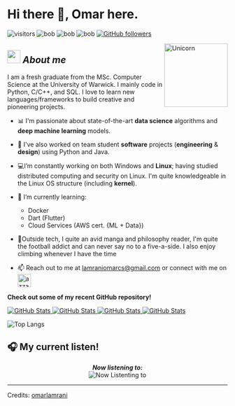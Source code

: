 # Hi there 👋, Omar here. 
![visitors](https://visitor-badge.laobi.icu/badge?page_id=omarlamrani.visitor-badge)    ![bob](https://img.shields.io/badge/Python-orange) ![bob](https://img.shields.io/badge/C++-maroon) ![bob](https://img.shields.io/badge/SQL-green) [![GitHub followers](https://img.shields.io/github/followers/omarlamrani.svg?style=social&label=Follow)](https://github.com/omarlamrani?tab=followers)
<!--
**omarlamrani/omarlamrani** is a ✨ _special_ ✨ repository because its `README.md` (this file) appears on your GitHub profile.
-->
<img align="right" width=145 px alt="Unicorn" src="https://media.giphy.com/media/2zeji2UedvZzvIZ45N/giphy.gif" />

## <img src="https://media.giphy.com/media/GFtsjaDVJnoNa/giphy.gif" width="30px">&nbsp;***About me***

I am a fresh graduate from the MSc. Computer Science at the University of Warwick. I mainly code in Python, C/C++, and SQL. I love to learn new languages/frameworks to build creative and pioneering projects. 

* 📊 I'm passionate about state-of-the-art **data science** algorithms and **deep machine learning** models.

* 💾 I've also worked on team student **software** projects (**engineering** & **design**) using Python and Java.

- 💻I’m constantly working on both Windows and **Linux**; having studied distributed computing and security on Linux. I'm quite knowledgeable in the Linux OS structure (including **kernel**).

- 🌱 I’m currently learning:
  - Docker
  - Dart (Flutter)
  - Cloud Services (AWS cert. {ML + Data})

- 🧗Outside tech, I quite an avid manga and philosophy reader, I'm quite the football addict and can never say no to a five-a-side. I also enjoy climbing whenever I have the time

- 📫 Reach out to me at <a href="lamraniomarcs@gmail.com">lamraniomarcs@gmail.com</a> or connect with me on <a href="https://www.linkedin.com/in/omar--lamrani/" target="blank"><img align="center"
         src="https://img.shields.io/badge/linkedin-%231DA1F2.svg?style=for-the-badge&logo=linkedin&logoColor=white"
         alt="azzar" height="30"/></a>

__Check out some of my recent GitHub repository!__ 

<div>
  <p>
    <a href="https://github.com/omarlamrani/diffusion_3d_voxel_models">
      <img src="https://github-readme-stats.vercel.app/api/pin/?username=omarlamrani&repo=diffusion_3d_voxel_models" alt="GitHub Stats" />
    </a>
    <a href="https://github.com/omarlamrani/py_deep_q_learning">
      <img src="https://github-readme-stats.vercel.app/api/pin/?username=omarlamrani&repo=py_deep_q_learning" alt="GitHub Stats" />
    </a>
        <a href="https://github.com/omarlamrani/tank_game">
      <img src="https://github-readme-stats.vercel.app/api/pin/?username=omarlamrani&repo=tank_game" alt="GitHub Stats" />
    </a>
    </a>
        <a href="https://github.com/omarlamrani/text_editor_cpp">
      <img src="https://github-readme-stats.vercel.app/api/pin/?username=omarlamrani&repo=text_editor_cpp" alt="GitHub Stats" />
    </a>

  </p>
  
  
</div>

![Top Langs](https://github-readme-stats.vercel.app/api/top-langs/?username=omarlamrani&layout=compact)

<h2>&#127911 My current listen!</h2>

<div>
<p align="center">
    <b><em>Now listening to:</em></b> <br/>
    <img src="[![spotify-github-profile](https://spotify-github-profile.vercel.app/api/view?uid=marmar231001&cover_image=true&theme=default&show_offline=false&background_color=121212&interchange=false&bar_color=53b14f&bar_color_cover=false)](https://github.com/kittinan/spotify-github-profile)" alt="Now Listenting to" />
  </p>
  
  
</div>

---------------------------------------------------------------------------------------------------------------------
Credits: <a href="https://github.com/omarlamrani">omarlamrani</a>
